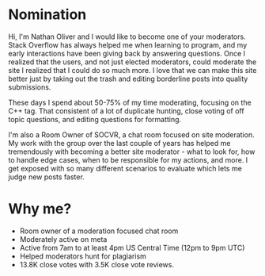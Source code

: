 # Nomination

Hi, I'm Nathan Oliver and I would like to become one of your moderators. Stack Overflow has always helped me when learning to program, and my early interactions have been giving back by answering questions. Once I realized that the users, and not just elected moderators, could moderate the site I realized that I could do so much more. I love that we can make this site better just by taking out the trash and editing borderline posts into quality submissions.

These days I spend about 50-75% of my time moderating, focusing on the C++ tag. That consistent of a lot of duplicate hunting, close voting of off topic questions, and editing questions for formatting.

I'm also a Room Owner of SOCVR, a chat room focused on site moderation. My work with the group over the last couple of years has helped me tremendously with becoming a better site moderator - what to look for, how to handle edge cases, when to be responsible for my actions, and more. I get exposed with so many different scenarios to evaluate which lets me judge new posts faster.

# Why me?

* Room owner of a moderation focused chat room
* Moderately active on meta
* Active from 7am to at least 4pm US Central Time (12pm to 9pm UTC)
* Helped moderators hunt for plagiarism
* 13.8K close votes with 3.5K close vote reviews.
